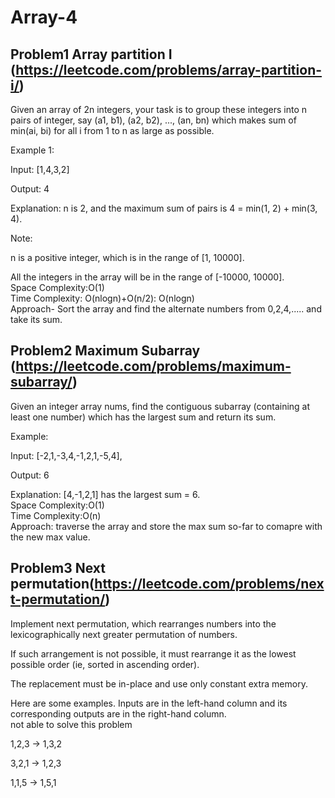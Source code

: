 # Array-4

## Problem1 Array partition I (https://leetcode.com/problems/array-partition-i/)

Given an array of 2n integers, your task is to group these integers into n pairs of integer, say (a1, b1), (a2, b2), ..., (an, bn) which makes sum of min(ai, bi) for all i from 1 to n as large as possible.

Example 1:

Input: [1,4,3,2]

Output: 4

Explanation: n is 2, and the maximum sum of pairs is 4 = min(1, 2) + min(3, 4).

Note:

n is a positive integer, which is in the range of [1, 10000].

All the integers in the array will be in the range of [-10000, 10000].
<br> Space Complexity:O(1)
 <br>    Time Complexity: O(nlogn)+O(n/2): O(nlogn) 
<br> Approach- Sort the array and find the alternate numbers from 0,2,4,..... and take its sum.
## Problem2 Maximum Subarray (https://leetcode.com/problems/maximum-subarray/)

Given an integer array nums, find the contiguous subarray (containing at least one number) which has the largest sum and return its sum.

Example:

Input: [-2,1,-3,4,-1,2,1,-5,4],

Output: 6

Explanation: [4,-1,2,1] has the largest sum = 6.
<br> Space Complexity:O(1)
<br> Time Complexity:O(n)
<br> Approach: traverse the array and store the max sum so-far to comapre with the new max value.

## Problem3  Next permutation(https://leetcode.com/problems/next-permutation/)

Implement next permutation, which rearranges numbers into the lexicographically next greater permutation of numbers.

If such arrangement is not possible, it must rearrange it as the lowest possible order (ie, sorted in ascending order).

The replacement must be in-place and use only constant extra memory.

Here are some examples. Inputs are in the left-hand column and its corresponding outputs are in the right-hand column.
<br> not able to solve this problem

1,2,3 → 1,3,2

3,2,1 → 1,2,3

1,1,5 → 1,5,1
